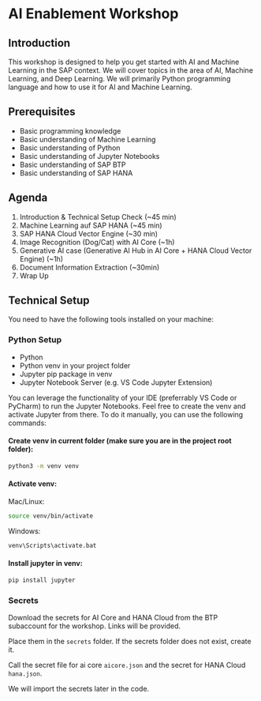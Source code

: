 # AI Enablement Workshop

## Introduction
This workshop is designed to help you get started with AI and Machine Learning in the SAP context. We will cover topics in the area of AI, Machine Learning, and Deep Learning. We will primarily Python programming language and how to use it for AI and Machine Learning.

## Prerequisites

- Basic programming knowledge
- Basic understanding of Machine Learning
- Basic understanding of Python
- Basic understanding of Jupyter Notebooks
- Basic understanding of SAP BTP
- Basic understanding of SAP HANA

## Agenda

1. Introduction & Technical Setup Check (~45 min)
2. Machine Learning auf SAP HANA (~45 min)
3. SAP HANA Cloud Vector Engine (~30 min)
4. Image Recognition (Dog/Cat) with AI Core (~1h)
5. Generative AI case (Generative AI Hub in AI Core + HANA Cloud Vector Engine) (~1h)
6. Document Information Extraction (~30min)
7. Wrap Up

## Technical Setup

You need to have the following tools installed on your machine:

### Python Setup

- Python
- Python venv in your project folder
- Jupyter pip package in venv
- Jupyter Notebook Server (e.g. VS Code Jupyter Extension)

You can leverage the functionality of your IDE (preferrably VS Code or PyCharm) to run the Jupyter Notebooks. Feel free to create the venv and activate Jupyter from there. To do it manually, you can use the following commands:

#### Create venv in current folder (make sure you are in the project root folder):
```bash
python3 -m venv venv 
```

#### Activate venv:
Mac/Linux:
```bash
source venv/bin/activate
```
Windows:
```bash
venv\Scripts\activate.bat
```

#### Install jupyter in venv:
```bash 
pip install jupyter
```

### Secrets

Download the secrets for AI Core and HANA Cloud from the BTP subaccount for the workshop. Links will be provided.

Place them in the `secrets` folder.
If the secrets folder does not exist, create it.

Call the secret file for ai core `aicore.json` and the secret for HANA Cloud `hana.json`.

We will import the secrets later in the code.
